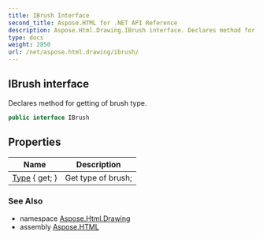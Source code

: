 ```yaml
---
title: IBrush Interface
second_title: Aspose.HTML for .NET API Reference
description: Aspose.Html.Drawing.IBrush interface. Declares method for getting of brush type
type: docs
weight: 2850
url: /net/aspose.html.drawing/ibrush/
---
```

## IBrush interface

Declares method for getting of brush type.

```csharp
public interface IBrush
```

## Properties

| Name | Description |
| --- | --- |
| [Type](../../aspose.html.drawing/ibrush/type/) { get; } | Get type of brush; |

### See Also

* namespace [Aspose.Html.Drawing](../../aspose.html.drawing/)
* assembly [Aspose.HTML](../../)
